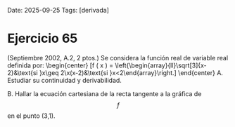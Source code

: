Date: 2025-09-25
Tags: [derivada]

# Ejercicio 65

 (Septiembre 2002, A.2, 2 ptos.) Se considera la función real de variable real definida por:
 \begin{center}
\[f ( x ) = \left\{\begin{array}{ll}\sqrt[3]{x-2}&\text{si }x\geq 2\\x(x-2)&\text{si }x<2\end{array}\right.\]
\end{center}
A.    Estudiar su continuidad y derivabilidad.

B.    Hallar la ecuación cartesiana de la recta tangente a la gráfica de  $$ f$$   en el punto (3,1).

